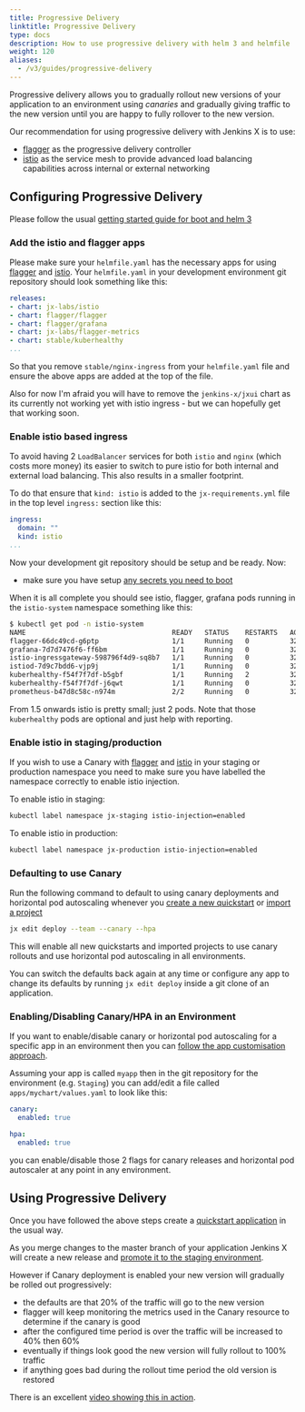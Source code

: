 ```yaml
---
title: Progressive Delivery
linktitle: Progressive Delivery
type: docs
description: How to use progressive delivery with helm 3 and helmfile
weight: 120
aliases:
  - /v3/guides/progressive-delivery
---
```



Progressive delivery allows you to gradually rollout new versions of your application to an environment using _canaries_ and gradually giving traffic to the new version until you are happy to fully rollover to the new version.

Our recommendation for using progressive delivery with Jenkins X is to use: 

* [flagger](https://flagger.app/) as the progressive delivery controller 
* [istio](https://istio.io/) as the service mesh to provide advanced load balancing capabilities across internal or external networking

## Configuring Progressive Delivery

Please follow the usual [getting started guide for boot and helm 3](/v3/admin/platform/)

### Add the istio and flagger apps

Please make sure your `helmfile.yaml` has the necessary apps for using [flagger](https://flagger.app/) and [istio](https://istio.io/). Your `helmfile.yaml` in your development environment git repository should look something like this:

```yaml 
releases:
- chart: jx-labs/istio
- chart: flagger/flagger
- chart: flagger/grafana
- chart: jx-labs/flagger-metrics
- chart: stable/kuberhealthy
...
```

So that you remove `stable/nginx-ingress` from your `helmfile.yaml` file and ensure the above apps are added at the top of the file.

Also for now I'm afraid you will have to remove the `jenkins-x/jxui` chart as its currently not working yet with istio ingress - but we can hopefully get that working soon.

### Enable istio based ingress

To avoid having 2 `LoadBalancer` services for both `istio` and `nginx` (which costs more money) its easier to switch to pure istio for both internal and external load balancing. This also results in a smaller footprint. 

To do that ensure that `kind: istio` is added to the `jx-requirements.yml` file in the top level `ingress:` section like this:


```yaml 
ingress:
  domain: ""
  kind: istio
...
```

Now your development git repository should be setup and be ready. Now:

* make sure you have setup [any secrets you need to boot](/v3/guides/secrets/)

When it is all complete you should see istio, flagger, grafana pods running in the `istio-system` namespace something like this:

```bash 
$ kubectl get pod -n istio-system
NAME                                    READY   STATUS    RESTARTS   AGE
flagger-66dc49cd-g6ptp                  1/1     Running   0          32h
grafana-7d7d7476f6-ff6bm                1/1     Running   0          32h
istio-ingressgateway-598796f4d9-sq8b7   1/1     Running   0          32h
istiod-7d9c7bdd6-vjp9j                  1/1     Running   0          32h
kuberhealthy-f54f7f7df-b5gbf            1/1     Running   2          32h
kuberhealthy-f54f7f7df-j6qwt            1/1     Running   0          32h
prometheus-b47d8c58c-n974m              2/2     Running   0          32h
```                                                                     

From 1.5 onwards istio is pretty small; just 2 pods. Note that those `kuberhealthy` pods are optional and just help with reporting.


### Enable istio in staging/production

If you wish to use a Canary with [flagger](https://flagger.app/) and [istio](https://istio.io/) in your staging or production namespace you need to make sure you have labelled the namespace correctly to enable istio injection.

To enable istio in staging:

```bash 
kubectl label namespace jx-staging istio-injection=enabled
```

To enable istio in production:

```bash 
kubectl label namespace jx-production istio-injection=enabled
```

### Defaulting to use Canary

Run the following command to default to using canary deployments and horizontal pod autoscaling whenever you [create a new quickstart](/docs/getting-started/first-project/create-quickstart/) or [import a project](/docs/resources/guides/using-jx/creating/import/)

```bash 
jx edit deploy --team --canary --hpa
```

This will enable all new quickstarts and imported projects to use canary rollouts and use horizontal pod autoscaling in all environments.

You can switch the defaults back again at any time or configure any app to change its defaults by running `jx edit deploy` inside a git clone of an application.


### Enabling/Disabling Canary/HPA in an Environment

If you want to enable/disable canary or horizontal pod autoscaling for a specific app in an environment then you can [follow the app customisation approach](/v3/develop/apps/#customising-charts).

Assuming your app is called `myapp` then in the git repository for the environment (e.g. `Staging`) you can add/edit a file called `apps/mychart/values.yaml` to look like this:

```yaml 
canary:
  enabled: true

hpa:
  enabled: true
``` 

you can enable/disable those 2 flags for canary releases and horizontal pod autoscaler at any point in any environment.


## Using Progressive Delivery

Once you have followed the above steps create a [quickstart application](/docs/getting-started/first-project/create-quickstart/) in the usual way.

As you merge changes to the master branch of your application Jenkins X will create a new release and [promote it to the staging environment](/docs/resources/faq/using/#how-does-promotion-actually-work). 

However if Canary deployment is enabled your new version will gradually be rolled out progressively: 

* the defaults are that 20% of the traffic will go to the new version
* flagger will keep monitoring the metrics used in the Canary resource to determine if the canary is good
* after the configured time period is over the traffic will be increased to 40% then 60%
* eventually if things look good the new version will fully rollout to 100% traffic
* if anything goes bad during the rollout time period the old version is restored
 
There is an excellent [video showing this in action](https://youtu.be/7eePqtxW7NM).

